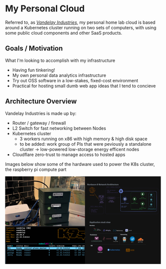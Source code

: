 # My Personal Cloud
Referred to, as [*Vandelay Industries*](https://www.youtube.com/watch?v=Ugx06TlVyw4]), my personal home lab cloud is based around a Kubernetes cluster running on two sets of computers, with using some public cloud components and other SaaS products.

## Goals / Motivation
What I'm looking to accomplish with my infrastructure
- Having fun tinkering!
- My own personal data analytics infrastructure
- Try out OSS software in a low-stakes, fixed-cost environment
- Practical for hosting small dumb web app ideas that I tend to concieve


## Architecture Overview
Vandelay Industries is made up by:
- Router / gateway / firewall
- L2 Switch for fast networking between Nodes
- Kubernetes cluster 
  - 3 workers running on x86 with high memory & high disk space
  - to be added: work group of PIs that were peviously a standalone cluster -> low-powered low-storage energy efficent nodes
- Cloudflare zero-trust to manage access to hosted apps

Images below show some of the hardware used to power the K8s cluster, the raspberry pi compute part
<p align="center">
    <img src="images/cluster_collage_v1.jpg"/>
</p>
